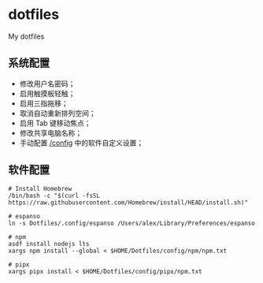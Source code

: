 # dotfiles

My dotfiles

## 系统配置

- 修改用户名密码；
- 启用触摸板轻触；
- 启用三指拖移；
- 取消自动重新排列空间；
- 启用 Tab 键移动焦点；
- 修改共享电脑名称；
- 手动配置 [/config](config) 中的软件自定义设置；

## 软件配置

```Shell
# Install Homebrew
/bin/bash -c "$(curl -fsSL https://raw.githubusercontent.com/Homebrew/install/HEAD/install.sh)"

# espanso
ln -s Dotfiles/.config/espanso /Users/alex/Library/Preferences/espanso

# npm
asdf install nodejs lts
xargs npm install --global < $HOME/Dotfiles/config/npm/npm.txt

# pipx
xargs pipx install < $HOME/Dotfiles/config/pipx/npm.txt
```
